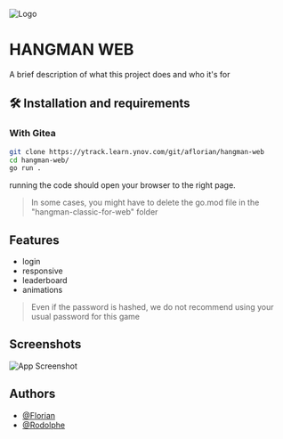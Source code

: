 
![Logo](https://ytrack.learn.ynov.com/git/aflorian/hangman-web/raw/branch/master/Assets/gif/slender.gif)

# HANGMAN WEB

A brief description of what this project does and who it's for


## 🛠️ Installation and requirements

### With Gitea

```bash
git clone https://ytrack.learn.ynov.com/git/aflorian/hangman-web
cd hangman-web/
go run .
```
running the code should open your browser to the right page.
> In some cases, you might have to delete the go.mod file in the "hangman-classic-for-web" folder
## Features

- login
- responsive
- leaderboard
- animations

> Even if the password is hashed, we do not recommend using your usual password for this game

## Screenshots

![App Screenshot]()

## Authors

- [@Florian](https://www.github.com/florian-alb)
- [@Rodolphe](https://www.github.com/RodolpheANDRIEUX)

